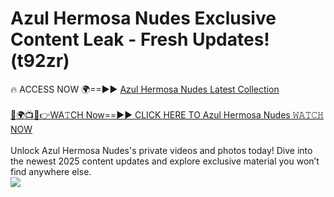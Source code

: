 # Azul Hermosa Nudes Exclusive Content Leak - Fresh Updates! (t92zr)

🔥 ACCESS NOW 🌍==►► <a href="https://tinyurl.com/yc657z5k" rel="nofollow">Azul Hermosa Nudes Latest Collection</a>
<br><br>
[🔴🌍📺📱👉WA𝚃CH Now==►► CLICK HERE TO Azul Hermosa Nudes 𝚆𝙰𝚃𝙲𝙷 NOW](https://tinyurl.com/yc657z5k)
<br><br>
Unlock Azul Hermosa Nudes's private videos and photos today! Dive into the newest 2025 content updates and explore exclusive material you won’t find anywhere else.
<br>
<a href="https://tinyurl.com/yc657z5k" rel="nofollow" data-target="animated-image.originalLink"><img src="https://camo.githubusercontent.com/8a4f000d20f83aca3bf7ec5f350d767afa0574a8a352519fd8cfa583a6f93a33/68747470733a2f2f692e696d6775722e636f6d2f644a486b345a712e676966" data-canonical-src="https://i.imgur.com/dJHk4Zq.gif" style="max-width: 100%; display: inline-block;" data-target="animated-image.originalImage"></a>
<br>
